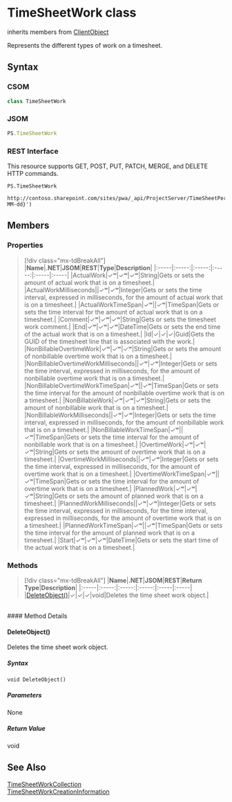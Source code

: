 [comment]: # (Name:TimeSheetWork)
[comment]: # (Name:Microsoft.ProjectServer.TimeSheetWork)
[comment]: # (Type:class)
[comment]: # (Status:Verified)

# <a name="name"></a>TimeSheetWork class

inherits members from [ClientObject](https://msdn.microsoft.com/en-us/library/microsoft.sharepoint.client.clientobject.aspx)<br/>

<a name="description"></a>Represents the different types of work on a timesheet.

## <a name="syntax"></a>Syntax

### CSOM

```cs
class TimeSheetWork 
```
### JSOM

```javascript
PS.TimeSheetWork
```
### REST Interface

This resource supports GET, POST, PUT, PATCH, MERGE, and DELETE HTTP commands.

```
PS.TimeSheetWork

http://contoso.sharepoint.com/sites/pwa/_api/ProjectServer/TimeSheetPeriods('{periodid}')/TimeSheet/Lines('{lineid}')/Work('{yyyy-MM-dd}')
```

## <a name="members"></a>Members

### <a name="properties"></a>Properties
> [!div class="mx-tdBreakAll"]
|**Name**|**.NET**|**JSOM**|**REST**|**Type**|**Description**|
|:-----|:-----:|:-----:|:-----:|:-----|:-----|
|<a name="ActualWork"></a>ActualWork|&#x2713;&#x02B7;|&#x2713;&#x02B7;|&#x2713;&#x02B7;|String|Gets or sets the amount of actual work that is on a timesheet.|
|<a name="ActualWorkMilliseconds"></a>ActualWorkMilliseconds||&#x2713;&#x02B7;|&#x2713;&#x02B7;|Integer|Gets or sets the time interval, expressed in milliseconds, for the amount of actual work that is on a timesheet.|
|<a name="ActualWorkTimeSpan"></a>ActualWorkTimeSpan|&#x2713;&#x02B7;||&#x2713;&#x02B7;|TimeSpan|Gets or sets the time interval for the amount of actual work that is on a timesheet.|
|<a name="Comment"></a>Comment|&#x2713;&#x02B7;|&#x2713;&#x02B7;|&#x2713;&#x02B7;|String|Gets or sets the timesheet work comment.|
|<a name="End"></a>End|&#x2713;&#x02B7;|&#x2713;&#x02B7;|&#x2713;&#x02B7;|DateTime|Gets or sets the end time of the actual work that is on a timesheet.|
|<a name="Id"></a>Id|&#x2713;|&#x2713;|&#x2713;|Guid|Gets the GUID of the timesheet line that is associated with the work.|
|<a name="NonBillableOvertimeWork"></a>NonBillableOvertimeWork|&#x2713;&#x02B7;|&#x2713;&#x02B7;|&#x2713;&#x02B7;|String|Gets or sets the amount of nonbillable overtime work that is on a timesheet.|
|<a name="NonBillableOvertimeWorkMilliseconds"></a>NonBillableOvertimeWorkMilliseconds||&#x2713;&#x02B7;|&#x2713;&#x02B7;|Integer|Gets or sets the time interval, expressed in milliseconds, for the amount of nonbillable overtime work that is on a timesheet.|
|<a name="NonBillableOvertimeWorkTimeSpan"></a>NonBillableOvertimeWorkTimeSpan|&#x2713;&#x02B7;||&#x2713;&#x02B7;|TimeSpan|Gets or sets the time interval for the amount of nonbillable overtime work that is on a timesheet.|
|<a name="NonBillableWork"></a>NonBillableWork|&#x2713;&#x02B7;|&#x2713;&#x02B7;|&#x2713;&#x02B7;|String|Gets or sets the amount of nonbillable work that is on a timesheet.|
|<a name="NonBillableWorkMilliseconds"></a>NonBillableWorkMilliseconds||&#x2713;&#x02B7;|&#x2713;&#x02B7;|Integer|Gets or sets the time interval, expressed in milliseconds, for the amount of nonbillable work that is on a timesheet.|
|<a name="NonBillableWorkTimeSpan"></a>NonBillableWorkTimeSpan|&#x2713;&#x02B7;||&#x2713;&#x02B7;|TimeSpan|Gets or sets the time interval for the amount of nonbillable work that is on a timesheet.|
|<a name="OvertimeWork"></a>OvertimeWork|&#x2713;&#x02B7;|&#x2713;&#x02B7;|&#x2713;&#x02B7;|String|Gets or sets the amount of overtime work that is on a timesheet.|
|<a name="OvertimeWorkMilliseconds"></a>OvertimeWorkMilliseconds||&#x2713;&#x02B7;|&#x2713;&#x02B7;|Integer|Gets or sets the time interval, expressed in milliseconds, for the amount of overtime work that is on a timesheet.|
|<a name="OvertimeWorkTimeSpan"></a>OvertimeWorkTimeSpan|&#x2713;&#x02B7;||&#x2713;&#x02B7;|TimeSpan|Gets or sets the time interval for the amount of overtime work that is on a timesheet.|
|<a name="PlannedWork"></a>PlannedWork|&#x2713;&#x02B7;|&#x2713;&#x02B7;|&#x2713;&#x02B7;|String|Gets or sets the amount of planned work that is on a timesheet.|
|<a name="PlannedWorkMilliseconds"></a>PlannedWorkMilliseconds||&#x2713;&#x02B7;|&#x2713;&#x02B7;|Integer|Gets or sets the time interval, expressed in milliseconds, for the time interval, expressed in milliseconds, for the amount of overtime work that is on a timesheet.|
|<a name="PlannedWorkTimeSpan"></a>PlannedWorkTimeSpan|&#x2713;&#x02B7;||&#x2713;&#x02B7;|TimeSpan|Gets or sets the time interval for the amount of planned work that is on a timesheet.|
|<a name="Start"></a>Start|&#x2713;&#x02B7;|&#x2713;&#x02B7;|&#x2713;&#x02B7;|DateTime|Gets or sets the start time of the actual work that is on a timesheet.|

### <a name="methods"></a>Methods
> [!div class="mx-tdBreakAll"]
|**Name**|**.NET**|**JSOM**|**REST**|**Return Type**|**Description**|
|:-----|:-----:|:-----:|:-----:|:-----|:-----|
|[DeleteObject()](#DeleteObject__)|&#x2713;|&#x2713;|&#x2713;|void|Deletes the time sheet work object.|

<br/>
#### Method Details

#### <a name="DeleteObject__"></a>DeleteObject()
 
Deletes the time sheet work object.

##### Syntax

```
void DeleteObject()
```

##### Parameters

None

##### Return Value

void

## <a name="seeAlso"></a>See Also

[TimeSheetWorkCollection](TimeSheetWorkCollection.md)<br/>
[TimeSheetWorkCreationInformation](TimeSheetWorkCreationInformation.md)<br/>
